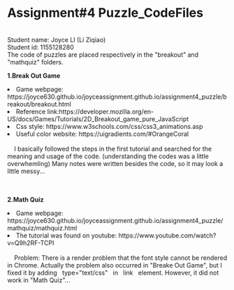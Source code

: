 # Assignment#4 Puzzle_CodeFiles

<br>Student name: Joyce LI (Li Ziqiao)
<br>Student id: 1155128280
<br>The code of puzzles are placed respectively in the "breakout" and "mathquiz" folders.

<b>1.Break Out Game</b>
<li>Game webpage: https://joyce630.github.io/joyceassignment.github.io/assignment4_puzzle/breakout/breakout.html
<li>Reference link:https://developer.mozilla.org/en-US/docs/Games/Tutorials/2D_Breakout_game_pure_JavaScript 
<li>Css style: https://www.w3schools.com/css/css3_animations.asp
<li>Useful color website: https://uigradients.com/#OrangeCoral
<br><br>&nbsp;&nbsp;&nbsp;&nbsp;I basically followed the steps in the first tutorial and searched for the meaning and usage of the code. (understanding the codes was a little overwhemling) Many notes were written besides the code, so it may look a little messy...



<br><br>
<b>2.Math Quiz</b>
<li>Game webpage: https://joyce630.github.io/joyceassignment.github.io/assignment4_puzzle/mathquiz/mathquiz.html
<li>The tutorial was found on youtube: https://www.youtube.com/watch?v=Q9h2RF-TCPI
<br><br>&nbsp;&nbsp;&nbsp;&nbsp;Problem: There is a render problem that the font style cannot be rendered in Chrome. Actually the problem also occurred in "Breake Out Game", but I fixed it by adding &nbsp;&nbsp;type="text/css"&nbsp;&nbsp; in &nbsp;&nbsp;link&nbsp;&nbsp; element. However, it did not work in "Math Quiz"...
